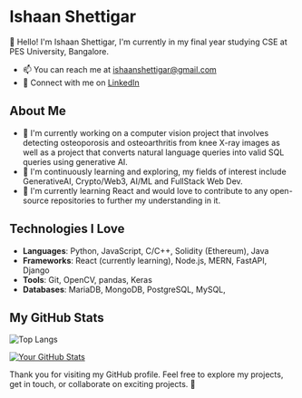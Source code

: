 # Ishaan Shettigar

👋 Hello! I'm Ishaan Shettigar, I'm currently in my final year studying CSE at PES University, Bangalore. 

- 📫 You can reach me at  ishaanshettigar@gmail.com
- 💬 Connect with me on [LinkedIn](https://www.linkedin.com/in/ishaan-shettigar-3673a821b/)

## About Me

- 🔭 I'm currently working on a computer vision project that involves detecting osteoporosis and osteoarthritis from knee X-ray images as well as a project that converts natural language queries into valid SQL queries using generative AI.
- 🌱 I'm continuously learning and exploring, my fields of interest include GenerativeAI, Crypto/Web3, AI/ML and FullStack Web Dev.
- 👯 I'm currently learning React and would love to contribute to any open-source repositories to further my understanding in it.



## Technologies I Love

- **Languages**: Python, JavaScript, C/C++, Solidity (Ethereum), Java
- **Frameworks**: React (currently learning), Node.js, MERN, FastAPI, Django
- **Tools**:  Git, OpenCV, pandas, Keras
- **Databases**: MariaDB, MongoDB, PostgreSQL, MySQL, 




## My GitHub Stats

![Top Langs](https://github-readme-stats.vercel.app/api/top-langs/?username=IshaanShettigar&size_weight=0.2&count_weight=0.8) 


[![Your GitHub Stats](https://github-readme-stats.vercel.app/api?username=IshaanShettigar&show_icons=true&theme=tokyonight)](https://github.com/IshaanShettigar)



Thank you for visiting my GitHub profile. Feel free to explore my projects, get in touch, or collaborate on exciting projects. 🚀
